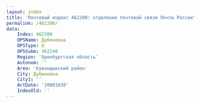```yaml
---
layout: index
title: 'Почтовый индекс 462200: отделение почтовой связи Почты России'
permalink: /462200/
data:
    Index: 462200
    OPSName: Дубиновка
    OPSType: О
    OPSSubm: 462240
    Region: 'Оренбургская область'
    Autonom: ''
    Area: 'Кувандыкский район'
    City: Дубиновка
    City1: ''
    ActDate: '20001030'
    IndexOld: ''
---
```

